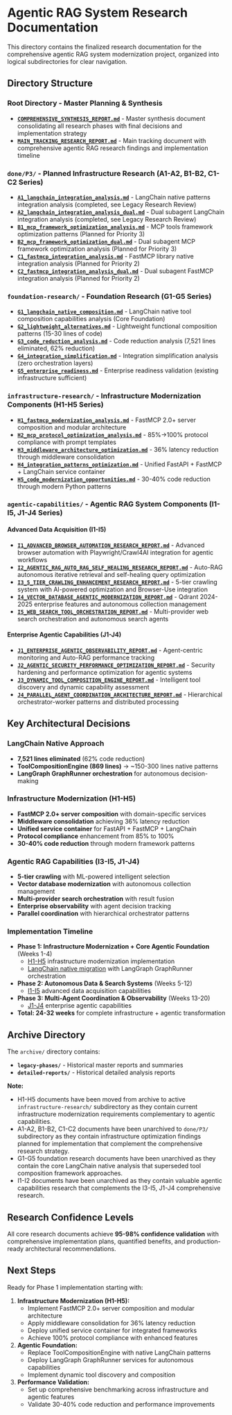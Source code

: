 # Agentic RAG System Research Documentation

This directory contains the finalized research documentation for the comprehensive agentic RAG system modernization project, organized into logical subdirectories for clear navigation.

## Directory Structure

### **Root Directory** - Master Planning & Synthesis

- **[`COMPREHENSIVE_SYNTHESIS_REPORT.md`](COMPREHENSIVE_SYNTHESIS_REPORT.md)** - Master synthesis document consolidating all research phases with final decisions and implementation strategy
- **[`MAIN_TRACKING_RESEARCH_REPORT.md`](MAIN_TRACKING_RESEARCH_REPORT.md)** - Main tracking document with comprehensive agentic RAG research findings and implementation timeline

### **`done/P3/`** - Planned Infrastructure Research (A1-A2, B1-B2, C1-C2 Series)

- **[`A1_langchain_integration_analysis.md`](done/P3/A1_langchain_integration_analysis.md)** - LangChain native patterns integration analysis (completed, see Legacy Research Review)
- **[`A2_langchain_integration_analysis_dual.md`](done/P3/A2_langchain_integration_analysis_dual.md)** - Dual subagent LangChain integration analysis (completed, see Legacy Research Review)
- **[`B1_mcp_framework_optimization_analysis.md`](done/P3/B1_mcp_framework_optimization_analysis.md)** - MCP tools framework optimization patterns (Planned for Priority 3)
- **[`B2_mcp_framework_optimization_dual.md`](done/P3/B2_mcp_framework_optimization_dual.md)** - Dual subagent MCP framework optimization analysis (Planned for Priority 3)
- **[`C1_fastmcp_integration_analysis.md`](done/P3/C1_fastmcp_integration_analysis.md)** - FastMCP library native integration analysis (Planned for Priority 2)
- **[`C2_fastmcp_integration_analysis_dual.md`](done/P3/C2_fastmcp_integration_analysis_dual.md)** - Dual subagent FastMCP integration analysis (Planned for Priority 2)

### **`foundation-research/`** - Foundation Research (G1-G5 Series)

- **[`G1_langchain_native_composition.md`](foundation-research/G1_langchain_native_composition.md)** - LangChain native tool composition capabilities analysis (Core Foundation)
- **[`G2_lightweight_alternatives.md`](foundation-research/G2_lightweight_alternatives.md)** - Lightweight functional composition patterns (15-30 lines of code)
- **[`G3_code_reduction_analysis.md`](foundation-research/G3_code_reduction_analysis.md)** - Code reduction analysis (7,521 lines eliminated, 62% reduction)
- **[`G4_integration_simplification.md`](foundation-research/G4_integration_simplification.md)** - Integration simplification analysis (zero orchestration layers)
- **[`G5_enterprise_readiness.md`](foundation-research/G5_enterprise_readiness.md)** - Enterprise readiness validation (existing infrastructure sufficient)

### **`infrastructure-research/`** - Infrastructure Modernization Components (H1-H5 Series)

- **[`H1_fastmcp_modernization_analysis.md`](infrastructure-research/H1_fastmcp_modernization_analysis.md)** - FastMCP 2.0+ server composition and modular architecture
- **[`H2_mcp_protocol_optimization_analysis.md`](infrastructure-research/H2_mcp_protocol_optimization_analysis.md)** - 85%→100% protocol compliance with prompt templates
- **[`H3_middleware_architecture_optimization.md`](infrastructure-research/H3_middleware_architecture_optimization.md)** - 36% latency reduction through middleware consolidation
- **[`H4_integration_patterns_optimization.md`](infrastructure-research/H4_integration_patterns_optimization.md)** - Unified FastAPI + FastMCP + LangChain service container
- **[`H5_code_modernization_opportunities.md`](infrastructure-research/H5_code_modernization_opportunities.md)** - 30-40% code reduction through modern Python patterns

### **`agentic-capabilities/`** - Agentic RAG System Components (I1-I5, J1-J4 Series)

#### Advanced Data Acquisition (I1-I5)

- **[`I1_ADVANCED_BROWSER_AUTOMATION_RESEARCH_REPORT.md`](agentic-capabilities/I1_ADVANCED_BROWSER_AUTOMATION_RESEARCH_REPORT.md)** - Advanced browser automation with Playwright/Crawl4AI integration for agentic workflows
- **[`I2_AGENTIC_RAG_AUTO_RAG_SELF_HEALING_RESEARCH_REPORT.md`](agentic-capabilities/I2_AGENTIC_RAG_AUTO_RAG_SELF_HEALING_RESEARCH_REPORT.md)** - Auto-RAG autonomous iterative retrieval and self-healing query optimization
- **[`I3_5_TIER_CRAWLING_ENHANCEMENT_RESEARCH_REPORT.md`](agentic-capabilities/I3_5_TIER_CRAWLING_ENHANCEMENT_RESEARCH_REPORT.md)** - 5-tier crawling system with AI-powered optimization and Browser-Use integration
- **[`I4_VECTOR_DATABASE_AGENTIC_MODERNIZATION_REPORT.md`](agentic-capabilities/I4_VECTOR_DATABASE_AGENTIC_MODERNIZATION_REPORT.md)** - Qdrant 2024-2025 enterprise features and autonomous collection management
- **[`I5_WEB_SEARCH_TOOL_ORCHESTRATION_REPORT.md`](agentic-capabilities/I5_WEB_SEARCH_TOOL_ORCHESTRATION_REPORT.md)** - Multi-provider web search orchestration and autonomous search agents

#### Enterprise Agentic Capabilities (J1-J4)

- **[`J1_ENTERPRISE_AGENTIC_OBSERVABILITY_REPORT.md`](agentic-capabilities/J1_ENTERPRISE_AGENTIC_OBSERVABILITY_REPORT.md)** - Agent-centric monitoring and Auto-RAG performance tracking
- **[`J2_AGENTIC_SECURITY_PERFORMANCE_OPTIMIZATION_REPORT.md`](agentic-capabilities/J2_AGENTIC_SECURITY_PERFORMANCE_OPTIMIZATION_REPORT.md)** - Security hardening and performance optimization for agentic systems
- **[`J3_DYNAMIC_TOOL_COMPOSITION_ENGINE_REPORT.md`](agentic-capabilities/J3_DYNAMIC_TOOL_COMPOSITION_ENGINE_REPORT.md)** - Intelligent tool discovery and dynamic capability assessment
- **[`J4_PARALLEL_AGENT_COORDINATION_ARCHITECTURE_REPORT.md`](agentic-capabilities/J4_PARALLEL_AGENT_COORDINATION_ARCHITECTURE_REPORT.md)** - Hierarchical orchestrator-worker patterns and distributed processing

## Key Architectural Decisions

### LangChain Native Approach

- **7,521 lines eliminated** (62% code reduction)
- **ToolCompositionEngine (869 lines)** → ~150-300 lines native patterns
- **LangGraph GraphRunner orchestration** for autonomous decision-making

### Infrastructure Modernization (H1-H5)

- **FastMCP 2.0+ server composition** with domain-specific services
- **Middleware consolidation** achieving 36% latency reduction
- **Unified service container** for FastAPI + FastMCP + LangChain
- **Protocol compliance** enhancement from 85% to 100%
- **30-40% code reduction** through modern framework patterns

### Agentic RAG Capabilities (I3-I5, J1-J4)

- **5-tier crawling** with ML-powered intelligent selection
- **Vector database modernization** with autonomous collection management
- **Multi-provider search orchestration** with result fusion
- **Enterprise observability** with agent decision tracking
- **Parallel coordination** with hierarchical orchestrator patterns

### Implementation Timeline

- **Phase 1: Infrastructure Modernization + Core Agentic Foundation** (Weeks 1-4)
  - [H1-H5](infrastructure-research/) infrastructure modernization implementation
  - [LangChain native migration](foundation-research/) with LangGraph GraphRunner orchestration
- **Phase 2: Autonomous Data & Search Systems** (Weeks 5-12)
  - [I1-I5](agentic-capabilities/) advanced data acquisition capabilities
- **Phase 3: Multi-Agent Coordination & Observability** (Weeks 13-20)
  - [J1-J4](agentic-capabilities/) enterprise agentic capabilities
- **Total: 24-32 weeks** for complete infrastructure + agentic transformation

## Archive Directory

The `archive/` directory contains:

- **`legacy-phases/`** - Historical master reports and summaries
- **`detailed-reports/`** - Historical detailed analysis reports

**Note:**

- H1-H5 documents have been moved from archive to active `infrastructure-research/` subdirectory as they contain current infrastructure modernization requirements complementary to agentic capabilities.
- A1-A2, B1-B2, C1-C2 documents have been unarchived to `done/P3/` subdirectory as they contain infrastructure optimization findings planned for implementation that complement the comprehensive research strategy.
- G1-G5 foundation research documents have been unarchived as they contain the core LangChain native analysis that superseded tool composition framework approaches.
- I1-I2 documents have been unarchived as they contain valuable agentic capabilities research that complements the I3-I5, J1-J4 comprehensive research.

## Research Confidence Levels

All core research documents achieve **95-98% confidence validation** with comprehensive implementation plans, quantified benefits, and production-ready architectural recommendations.

## Next Steps

Ready for Phase 1 implementation starting with:

1. **Infrastructure Modernization (H1-H5):**
   - Implement FastMCP 2.0+ server composition and modular architecture
   - Apply middleware consolidation for 36% latency reduction
   - Deploy unified service container for integrated frameworks
   - Achieve 100% protocol compliance with enhanced features
2. **Agentic Foundation:**
   - Replace ToolCompositionEngine with native LangChain patterns
   - Deploy LangGraph GraphRunner services for autonomous capabilities
   - Implement dynamic tool discovery and composition
3. **Performance Validation:**
   - Set up comprehensive benchmarking across infrastructure and agentic features
   - Validate 30-40% code reduction and performance improvements
